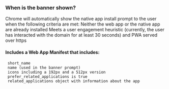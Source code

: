 
### When is the banner shown?

Chrome will automatically show the native app install prompt to the user when the following criteria are met:
Neither the web app or the native app are already installed
Meets a user engagement heuristic (currently, the user has interacted with the domain for at least 30 seconds)
and PWA served over https

#### Includes a Web App Manifest that includes:

     short_name
     name (used in the banner prompt)
     icons including a 192px and a 512px version
     prefer_related_applications is true
     related_applications object with information about the app
   
